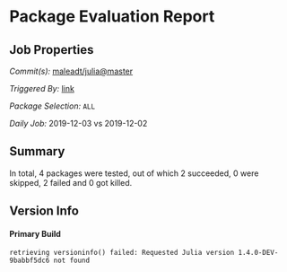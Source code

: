 # Package Evaluation Report

## Job Properties

*Commit(s):* [maleadt/julia@master](https://github.com/maleadt/julia/commit/master)

*Triggered By:* [link](https://www.test.com)

*Package Selection:* `ALL`

*Daily Job:* 2019-12-03 vs 2019-12-02

## Summary

In total, 4 packages were tested, out of which 2 succeeded, 0 were skipped, 2 failed and 0 got killed.


## Version Info

#### Primary Build

```
retrieving versioninfo() failed: Requested Julia version 1.4.0-DEV-9babbf5dc6 not found
```
<!-- Generated on 2019-12-03T12:21:45.251 -->
